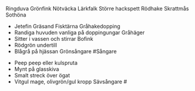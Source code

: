 Ringduva
Grönfink
Nötväcka
Lärkfalk
Större hackspett
Rödhake
Skrattmås
Sothöna
- Jetefin
Gräsand
Fisktärna
Gråhakedopping
- Randiga huvuden vanliga på doppingungar
Gråhäger
- Sitter i vassen och stirrar
Bofink 
- Rödgrön undertill 
- Blågrå på hjässan 
Grönsångare #Sångare 
+ Peep peep eller kulspruta
+ Mynt på glasskiva
+ Smalt streck över ögat
+ Vitgul mage, olivgrön/gul kropp
Sävsångare #